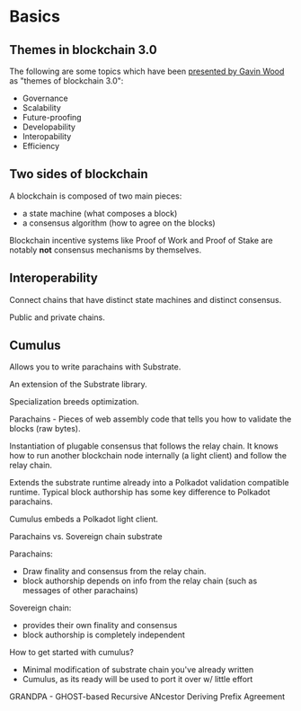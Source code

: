 # Basics

## Themes in blockchain 3.0

The following are some topics which have been [presented by Gavin Wood](https://slides.com/paritytech/polkadot-governance#/1) as "themes of blockchain 3.0":

- Governance
- Scalability
- Future-proofing
- Developability
- Interopability
- Efficiency

## Two sides of blockchain

A blockchain is composed of two main pieces: 

 - a state machine (what composes a block)
 - a consensus algorithm (how to agree on the blocks)

Blockchain incentive systems like Proof of Work and Proof of 
Stake are notably **not** consensus mechanisms by themselves.

## Interoperability

Connect chains that have distinct state machines and distinct
consensus.

Public and private chains.

## Cumulus

Allows you to write parachains with Substrate.

An extension of the Substrate library.

Specialization breeds optimization.

Parachains - Pieces of web assembly code that tells you
how to validate the blocks (raw bytes).

Instantiation of plugable consensus that follows the relay chain.
It knows how to run another blockchain node internally (a light client) and follow
the relay chain.

Extends the substrate runtime already into a Polkadot validation 
compatible runtime. Typical block authorship has some key difference
to Polkadot parachains.

Cumulus embeds a Polkadot light client.

Parachains vs. Sovereign chain substrate

Parachains:

 - Draw finality and consensus from the relay chain.
 - block authorship depends on info from the relay chain (such as messages of other parachains)

Sovereign chain:

 - provides their own finality and consensus
 - block authorship is completely independent

How to get started with cumulus?

 - Minimal modification of substrate chain you've already written
 - Cumulus, as its ready will be used to port it over w/ little effort

GRANDPA - GHOST-based Recursive ANcestor Deriving Prefix Agreement
